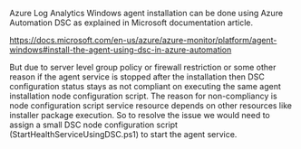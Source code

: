 Azure Log Analytics Windows agent installation can be done using Azure Automation DSC as explained in Microsoft documentation article.

https://docs.microsoft.com/en-us/azure/azure-monitor/platform/agent-windows#install-the-agent-using-dsc-in-azure-automation

But due to server level group policy or firewall restriction or some other reason if the agent service is stopped after the installation then DSC configuration status stays as not compliant on executing the same agent installation node configuration script. The reason for non-compliancy is node configuration script service resource depends on other resources like installer package execution. So to resolve the issue we would need to assign a small DSC node configuration script (StartHealthServiceUsingDSC.ps1) to start the agent service.
